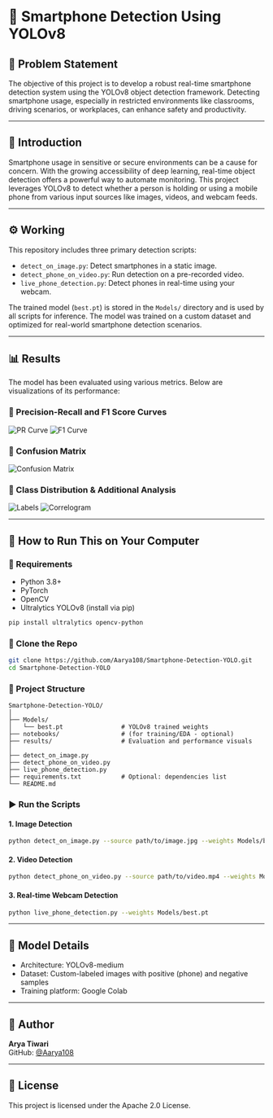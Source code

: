 
# 📱 Smartphone Detection Using YOLOv8

## 🚨 Problem Statement

The objective of this project is to develop a robust real-time smartphone detection system using the YOLOv8 object detection framework. Detecting smartphone usage, especially in restricted environments like classrooms, driving scenarios, or workplaces, can enhance safety and productivity.

---

## 📘 Introduction

Smartphone usage in sensitive or secure environments can be a cause for concern. With the growing accessibility of deep learning, real-time object detection offers a powerful way to automate monitoring. This project leverages YOLOv8 to detect whether a person is holding or using a mobile phone from various input sources like images, videos, and webcam feeds.

---

## ⚙️ Working

This repository includes three primary detection scripts:

- `detect_on_image.py`: Detect smartphones in a static image.
- `detect_phone_on_video.py`: Run detection on a pre-recorded video.
- `live_phone_detection.py`: Detect phones in real-time using your webcam.

The trained model (`best.pt`) is stored in the `Models/` directory and is used by all scripts for inference. The model was trained on a custom dataset and optimized for real-world smartphone detection scenarios.

---

## 📊 Results

The model has been evaluated using various metrics. Below are visualizations of its performance:

### 🔸 Precision-Recall and F1 Score Curves
![PR Curve](results/PR_curve.png)
![F1 Curve](results/F1_curve.png)

### 🔸 Confusion Matrix
![Confusion Matrix](results/confusion_matrix_normalized.png)

### 🔸 Class Distribution & Additional Analysis
![Labels](results/labels.jpg)
![Correlogram](results/labels_correlogram.jpg)

---

## 🧪 How to Run This on Your Computer

### 🔧 Requirements

- Python 3.8+
- PyTorch
- OpenCV
- Ultralytics YOLOv8 (install via pip)

```bash
pip install ultralytics opencv-python
```

### 📂 Clone the Repo

```bash
git clone https://github.com/Aarya108/Smartphone-Detection-YOLO.git
cd Smartphone-Detection-YOLO
```

### 📁 Project Structure

```
Smartphone-Detection-YOLO/
│
├── Models/
│   └── best.pt                # YOLOv8 trained weights
├── notebooks/                 # (for training/EDA - optional)
├── results/                   # Evaluation and performance visuals
│
├── detect_on_image.py
├── detect_phone_on_video.py
├── live_phone_detection.py
├── requirements.txt           # Optional: dependencies list
└── README.md
```

### ▶️ Run the Scripts

#### 1. Image Detection

```bash
python detect_on_image.py --source path/to/image.jpg --weights Models/best.pt
```

#### 2. Video Detection

```bash
python detect_phone_on_video.py --source path/to/video.mp4 --weights Models/best.pt
```

#### 3. Real-time Webcam Detection

```bash
python live_phone_detection.py --weights Models/best.pt
```

---

## 🧠 Model Details

- Architecture: YOLOv8-medium
- Dataset: Custom-labeled images with positive (phone) and negative samples
- Training platform: Google Colab

---

## 👤 Author

**Arya Tiwari**  
GitHub: [@Aarya108](https://github.com/Aarya108)

---

## 📄 License

This project is licensed under the Apache 2.0 License.
